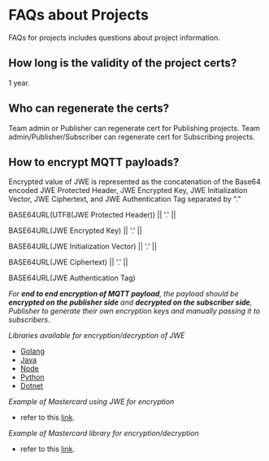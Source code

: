 # FAQs about Projects

FAQs for projects includes questions about project information.

## How long is the validity of the project certs? 

1 year.

## Who can regenerate the certs? 

Team admin or Publisher can regenerate cert for Publishing projects.
Team admin/Publisher/Subscriber can regenerate cert for Subscribing projects.

## How to encrypt MQTT payloads?

Encrypted value of JWE is represented as the concatenation of the Base64 encoded JWE Protected Header, JWE Encrypted Key, JWE Initialization Vector, JWE Ciphertext, and JWE Authentication Tag separated by “.”

BASE64URL(UTF8(JWE Protected Header)) || '.' ||

BASE64URL(JWE Encrypted Key) || '.' ||

BASE64URL(JWE Initialization Vector) || '.' ||

BASE64URL(JWE Ciphertext) || '.' ||

BASE64URL(JWE Authentication Tag)

*For **end to end encryption of MQTT payload**, the payload should be **encrypted on the publisher side** and **decrypted on the subscriber side**, Publisher to generate their own encryption keys and manually passing it to subscribers*.


*Libraries available for encryption/decryption of JWE*

- [Golang](https://pkg.go.dev/gopkg.in/square/go-jose.v2@v2.6.0/)
- [Java](https://connect2id.com/products/nimbus-jose-jwt/)
- [Node](https://github.com/cisco/node-jose/)
- [Python](https://python-jose.readthedocs.io/en/latest/jwe/)
- [Dotnet](https://www.scottbrady91.com/c-sharp/json-web-encryption-jwe-in-dotnet-core/)

*Example of Mastercard using JWE for encryption*

- refer to this [link](https://developer.mastercard.com/platform/documentation/security-and-authentication/securing-sensitive-data-using-payload-encryption/#getting-keys-for-your-application/).

*Example of Mastercard library for encryption/decryption*
- refer to this [link](https://github.com/Mastercard/client-encryption-go#performing-jwe-decryption/).


